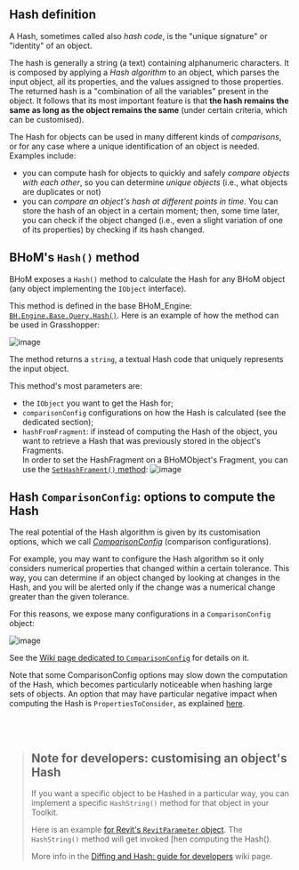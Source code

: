 ## Hash definition

A Hash, sometimes called also _hash code_, is the "unique signature" or "identity" of an object.

The hash is generally a string (a text) containing alphanumeric characters. It is composed by applying a _Hash algorithm_ to an object, which parses the input object, all its properties, and the values assigned to those properties. The returned hash is a "combination of all the variables" present in the object. It follows that its most important feature is that **the hash remains the same as long as the object remains the same** (under certain criteria, which can be customised).

The Hash for objects can be used in many different kinds of _comparisons_, or for any case where a unique identification of an object is needed. Examples include:
- you can compute hash for objects to quickly and safely _compare objects with each other_, so you can determine _unique objects_ (i.e., what objects are duplicates or not)
- you can _compare an object's hash at different points in time_. You can store the hash of an object in a certain moment; then, some time later, you can check if the object changed (i.e., even a slight variation of one of its properties) by checking if its hash changed.


## BHoM's `Hash()` method

BHoM exposes a `Hash()` method to calculate the Hash for any BHoM object (any object implementing the `IObject` interface).


This method is defined in the base BHoM_Engine: [`BH.Engine.Base.Query.Hash()`](https://github.com/BHoM/BHoM_Engine/blob/6cf19b04a34803fcdc904bdfaaab3245f5869514/BHoM_Engine/Query/Hash.cs#L47-L52). Here is an example of how the method can be used in Grasshopper:

![image](https://user-images.githubusercontent.com/6352844/145988611-bd7df512-48d8-4aa5-99a1-830f51991a40.png)

The method returns a `string`, a textual Hash code that uniquely represents the input object.

This method's most parameters are:
- the `IObject` you want to get the Hash for;
- `comparisonConfig` configurations on how the Hash is calculated (see the dedicated section);
- `hashFromFragment`: if instead of computing the Hash of the object, you want to retrieve a Hash that was previously stored in the object's Fragments.  
  In order to set the HashFragment on a BHoMObject's Fragment, you can use the [`SetHashFrament()` method](https://github.com/BHoM/BHoM_Engine/blob/main/BHoM_Engine/Modify/SetHashFragment.cs): ![image](https://user-images.githubusercontent.com/6352844/145989383-600d33fe-fefa-4e13-b8e8-22c3d2c54d2a.png)




## Hash `ComparisonConfig`: options to compute the Hash

The real potential of the Hash algorithm is given by its customisation options, which we call [_ComparisonConfig_](/Configuring-objects-comparison%3A-%60ComparisonConfig%60) (comparison configurations).

For example, you may want to configure the Hash algorithm so it only considers numerical properties that changed within a certain tolerance. This way, you can determine if an object changed by looking at changes in the Hash, and you will be alerted only if the change was a numerical change greater than the given tolerance.

For this reasons, we expose many configurations in a `ComparisonConfig` object:

![image](https://user-images.githubusercontent.com/6352844/146352031-edcebdcc-b6db-49d1-8a1b-903c1c2ae6ce.png)

See the [Wiki page dedicated to `ComparisonConfig`](/Configuring-objects-comparison%3A-%60ComparisonConfig%60) for details on it.

Note that some ComparisonConfig options may slow down the computation of the Hash, which becomes particularly noticeable when hashing large sets of objects. An option that may have particular negative impact when computing the Hash is `PropertiesToConsider`, as explained [here](/Configuring-objects-comparison:-%60ComparisonConfig%60#note-hash-performance-when-using-propertiestoconsider).

<br></br>

> ## Note for developers: customising an object's Hash
>
> If you want a specific object to be Hashed in a particular way, you can implement a specific `HashString()` method for that object in your Toolkit.
> 
> Here is an example [for Revit's `RevitParameter` object](https://github.com/BHoM/Revit_Toolkit/blob/main/Revit_Engine/Query/HashString.cs). The `HashString()` method will get invoked [hen computing the Hash(). 
>
> More info in the [Diffing and Hash: guide for developers](/Diffing-and-Hashing:-guide-for-developers#customising-the-hash-hashstring-extension-method) wiki page.
